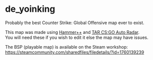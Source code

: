 # de_yoinking
Probably the best Counter Strike: Global Offensive map ever to exist.

This map was made using [Hammer++](https://ficool2.github.io/HammerPlusPlus-Website/) and [TAR CS:GO Auto Radar](https://github.com/18swenskiq/CS-GO-Auto-Radar).   
You will need these if you wish to edit it else the map may have issues.

The BSP (playable map) is available on the Steam workshop:
https://steamcommunity.com/sharedfiles/filedetails/?id=1760139239
